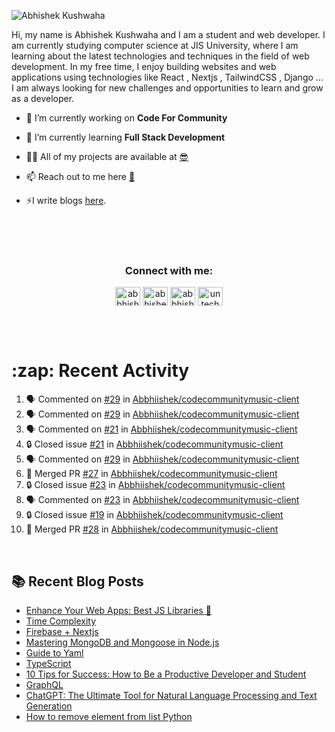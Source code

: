<!-- <img src="./profileheader.png"> -->

![Abhishek Kushwaha](https://wiidgets.vercel.app/api/banner?title=Abhishek%20Kushwaha&bio=Code%20|%20Community%20|%20Music&twitter=abbhishekstwt)

<!-- <h1 align="center"> <img src="https://c.tenor.com/HO7EBVsu04oAAAAi/pikachu-pokemon.gif" width="50"> I'm Abhishek Kushwaha <img src="https://cdn.discordapp.com/emojis/852778687958482944.gif?v=1" width="50"></h1>
<p align="center">
  <img src="https://readme-typing-svg.herokuapp.com?color=00FFFF&width=380&height=45&lines=UG+at+JIS+UNIVERSITY;GDSC+Lead+22;Discord+Bot+Developer;Full+Stack+Developer;Open-Source+Enthusiast;Nice+To+Meet+You+...;&center=true">
  </p>




 -->
Hi, my name is Abhishek Kushwaha and I am a student and web developer.
I am currently studying computer science at JIS University, where I am learning about the latest technologies and techniques in the field of web development.
In my free time, I enjoy building websites and web applications using technologies like React , Nextjs , TailwindCSS , Django ... I am always looking for new challenges and opportunities to learn and grow as a developer.


- 🔭 I’m currently working on **Code For Community**

- 🌱 I’m currently learning **Full Stack Development**

- 👨‍💻 All of my projects are available at [😎](https://github.com/Abbhiishek)

- 📫 Reach out to me here **[📧](abhishekkushwaha1479@gmail.com)**

- ⚡I write blogs [here](https://dev.to/abbhiishek).

<br>
<br>
<br>

<h3  align="center">Connect with me:</h3>
<p  align="center">
<a href="https://twitter.com/abbhishek_k" target="blank"><img align="center" src="https://raw.githubusercontent.com/rahuldkjain/github-profile-readme-generator/master/src/images/icons/Social/twitter.svg" alt="abbhishek_k" height="30" width="40" /></a>
<a href="https://linkedin.com/in/abhishek-kushwaha-653a74213/" target="blank"><img align="center" src="https://raw.githubusercontent.com/rahuldkjain/github-profile-readme-generator/master/src/images/icons/Social/linked-in-alt.svg" alt="abhishek-kushwaha-653a74213/" height="30" width="40" /></a>
<a href="https://instagram.com/abbhishek_k" target="blank"><img align="center" src="https://raw.githubusercontent.com/rahuldkjain/github-profile-readme-generator/master/src/images/icons/Social/instagram.svg" alt="abbhishek_k" height="30" width="40" /></a>
<a href="https://www.youtube.com/c/UCDV_cwac9byivL5hvpU9mHQ" target="blank"><img align="center" src="https://raw.githubusercontent.com/rahuldkjain/github-profile-readme-generator/master/src/images/icons/Social/youtube.svg" alt="untechnicaltech" height="30" width="40" /></a>

</p>
<br>
<br>
<h1>:zap: Recent Activity</h1>

<!--START_SECTION:activity-->
1. 🗣 Commented on [#29](https://github.com/Abbhiishek/codecommunitymusic-client/issues/29#issuecomment-1742976706) in [Abbhiishek/codecommunitymusic-client](https://github.com/Abbhiishek/codecommunitymusic-client)
2. 🗣 Commented on [#29](https://github.com/Abbhiishek/codecommunitymusic-client/issues/29#issuecomment-1742975335) in [Abbhiishek/codecommunitymusic-client](https://github.com/Abbhiishek/codecommunitymusic-client)
3. 🗣 Commented on [#21](https://github.com/Abbhiishek/codecommunitymusic-client/issues/21#issuecomment-1742732135) in [Abbhiishek/codecommunitymusic-client](https://github.com/Abbhiishek/codecommunitymusic-client)
4. 🔒 Closed issue [#21](https://github.com/Abbhiishek/codecommunitymusic-client/issues/21) in [Abbhiishek/codecommunitymusic-client](https://github.com/Abbhiishek/codecommunitymusic-client)
5. 🗣 Commented on [#29](https://github.com/Abbhiishek/codecommunitymusic-client/issues/29#issuecomment-1742731752) in [Abbhiishek/codecommunitymusic-client](https://github.com/Abbhiishek/codecommunitymusic-client)
6. 🎉 Merged PR [#27](https://github.com/Abbhiishek/codecommunitymusic-client/pull/27) in [Abbhiishek/codecommunitymusic-client](https://github.com/Abbhiishek/codecommunitymusic-client)
7. 🔒 Closed issue [#23](https://github.com/Abbhiishek/codecommunitymusic-client/issues/23) in [Abbhiishek/codecommunitymusic-client](https://github.com/Abbhiishek/codecommunitymusic-client)
8. 🗣 Commented on [#23](https://github.com/Abbhiishek/codecommunitymusic-client/issues/23#issuecomment-1742597340) in [Abbhiishek/codecommunitymusic-client](https://github.com/Abbhiishek/codecommunitymusic-client)
9. 🔒 Closed issue [#19](https://github.com/Abbhiishek/codecommunitymusic-client/issues/19) in [Abbhiishek/codecommunitymusic-client](https://github.com/Abbhiishek/codecommunitymusic-client)
10. 🎉 Merged PR [#28](https://github.com/Abbhiishek/codecommunitymusic-client/pull/28) in [Abbhiishek/codecommunitymusic-client](https://github.com/Abbhiishek/codecommunitymusic-client)
<!--END_SECTION:activity-->

<br>

  
## :books: Recent Blog Posts

<!-- BLOG-POST-LIST:START -->
- [Enhance Your Web Apps: Best JS Libraries 🔧](https://dev.to/abbhiishek/enhance-your-web-apps-best-js-libraries-1a3f)
- [Time Complexity](https://dev.to/abbhiishek/time-complexity-41a1)
- [Firebase + Nextjs](https://dev.to/abbhiishek/firebase-nextjs-511a)
- [Mastering MongoDB and Mongoose in Node.js](https://dev.to/abbhiishek/mastering-mongodb-and-mongoose-in-nodejs-1be5)
- [Guide to Yaml](https://dev.to/abbhiishek/guide-to-yaml-339b)
- [TypeScript](https://dev.to/abbhiishek/typescript-3abm)
- [10 Tips for Success: How to Be a Productive Developer and Student](https://dev.to/abbhiishek/10-tips-for-success-how-to-be-a-productive-developer-and-student-440f)
- [GraphQL](https://dev.to/abbhiishek/graphql-2hc2)
- [ChatGPT: The Ultimate Tool for Natural Language Processing and Text Generation](https://dev.to/abbhiishek/chatgpt-the-ultimate-tool-for-natural-language-processing-and-text-generation-40ag)
- [How to remove element from list Python](https://dev.to/abbhiishek/how-to-remove-element-from-list-python-22d6)
<!-- BLOG-POST-LIST:END -->
